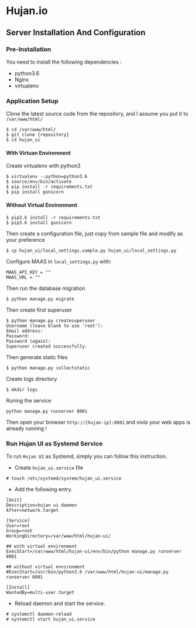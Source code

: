 # Hujan.io

## Server Installation And Configuration

### Pre-Installation

You need to install the following dependencies :

- python3.6
- Nginx
- virtualenv

### Application Setup


Clone the latest source code from the repository, and I assume you put it to `/var/www/html/`

```
$ cd /var/www/html/
$ git clone {repository}
$ cd hujan_ui
```

#### With Virtuan Environment
Create virtualenv with python3

```
$ virtualenv --python=python3.6
$ source/env/bin/activate
$ pip install -r requirements.txt
$ pip install gunicorn
```

#### Without Virtual Environment
```
$ pip3.6 install -r requirements.txt
$ pip3.6 install gunicorn
```

Then create a configuration file, just copy from sample file and modify as your preference

```
$ cp hujan_ui/local_settings.sample.py hujan_ui/local_settings.py
```

Configure MAAS in `local_settings.py` with:
```
MAAS_API_KEY = ""
MAAS_URL = ""
``` 

Then run the database migration

```
$ python manage.py migrate
```

Then create first superuser

```
$ python manage.py createsuperuser
Username (leave blank to use 'root'):
Email address:
Password:
Password (again):
Superuser created successfully.
```

Then generate static files

```
$ python manage.py collectstatic
```

Create logs directory

```
$ mkdir logs
```

Runing the service

```
python manage.py runserver 8001
```

Then open your browser `http://[hujan-ip]:8001` and viola your web apps is already running !

### Run Hujan UI as Systemd Service 

To run `Hujan UI` as Systemd, simply you can follow this instruction.  

- Create `hujan_ui.service` file
```
# touch /etc/systemd/system/hujan_ui.service
```

- Add the following entry.
```
[Unit]
Description=hujan ui daemon
After=network.target

[Service]
User=root
Group=root
WorkingDirectory=/var/www/html/hujan-ui/

## with virtual environment
ExecStart=/var/www/html/hujan-ui/env/bin/python manage.py runserver 8001

## without virtual environment
#ExecStart=/usr/bin/python3.6 /var/www/html/hujan-ui/manage.py runserver 8001

[Install]
WantedBy=multi-user.target
```

- Reload daemon and start the service.

```
# systemctl daemon-reload
# systemctl start hujan_ui.service
```